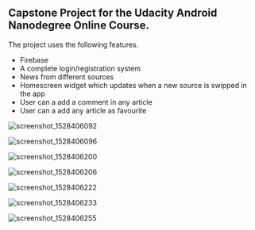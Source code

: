 ## Capstone Project for the Udacity Android Nanodegree Online Course.

The project uses the following features.

- Firebase
- A complete login/registration system
- News from different sources
- Homescreen widget which updates when a new source is swipped in the app
- User can a add a comment in any article
- User can a add any article as favourite

![screenshot_1528406092](https://user-images.githubusercontent.com/7755518/41126796-692276d4-6ab1-11e8-8c8d-f3d43b606d25.png=200x400)

![screenshot_1528406096](https://user-images.githubusercontent.com/7755518/41126797-6a25ed22-6ab1-11e8-87da-599ba49224a2.png=200x400)

![screenshot_1528406200](https://user-images.githubusercontent.com/7755518/41126802-6c9e4a5e-6ab1-11e8-9bcf-bc783cab6179.png=200x400)

![screenshot_1528406206](https://user-images.githubusercontent.com/7755518/41126804-6fe94b1e-6ab1-11e8-9219-cd1712aff7b1.png=200x400)

![screenshot_1528406222](https://user-images.githubusercontent.com/7755518/41126805-71645150-6ab1-11e8-80dc-a14771febbab.png=200x400)

![screenshot_1528406233](https://user-images.githubusercontent.com/7755518/41126809-733b06b8-6ab1-11e8-96ac-42eb353c77e2.png=200x400)

![screenshot_1528406255](https://user-images.githubusercontent.com/7755518/41126811-75562d56-6ab1-11e8-8f1c-19824aff5e96.png=200x400)
